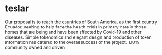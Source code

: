 # teslar
Our proposal is to reach the countries of South America, as the first country Ecuador, seeking to help face the health crisis in primary care in those homes that are being and have been affected by Covid-19 and other diseases.
Simple tokenomics and elegant design and production of token information has catered to the overall success of the project. 100% community owned and driven
